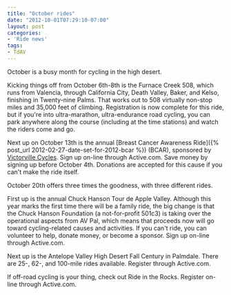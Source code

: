 ```yaml
---
title: "October rides"
date: "2012-10-01T07:29:10-07:00"
layout: post
categories:
- 'Ride news'
tags:
- TdAV
---
```


October is a busy month for cycling in the high desert.

Kicking things off from October 6th-8th is the Furnace Creek 508, which runs from Valencia, through California City, Death Valley, Baker, and Kelso, finishing in Twenty-nine Palms. That works out to 508 virtually non-stop miles and 35,000 feet of climbing. Registration is now complete for this ride, but if you're into ultra-marathon, ultra-endurance road cycling, you can park anywhere along the course (including at the time stations) and watch the riders come and go.

Next up on October 13th is the annual [Breast Cancer Awareness Ride]({% post_url 2012-02-27-date-set-for-2012-bcar %}) (BCAR), sponsored by [Victorville Cycles](https://victorvillecycles.com/). Sign up on-line through Active.com. Save money by signing up before October 4th. Donations are accepted for this cause if you can't make the ride itself.

October 20th offers three times the goodness, with three different rides.

First up is the annual Chuck Hanson Tour de Apple Valley. Although this year marks the first time there will be a family ride, the big change is that the Chuck Hanson Foundation (a not-for-profit 501c3) is taking over the operational aspects from AV Pal, which means that proceeds now will go toward cycling-related causes and activities. If you can't ride, you can volunteer to help, donate money, or become a sponsor. Sign up on-line through Active.com.

Next up is the Antelope Valley High Desert Fall Century in Palmdale. There are 25-, 62-, and 100-mile rides available. Register through Active.com.

If off-road cycling is your thing, check out Ride in the Rocks. Register on-line through Active.com.

